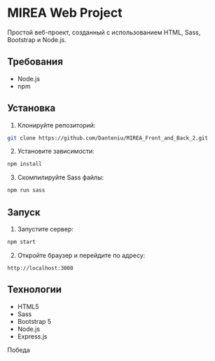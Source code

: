 # MIREA Web Project

Простой веб-проект, созданный с использованием HTML, Sass, Bootstrap и Node.js.

## Требования

- Node.js
- npm

## Установка

1. Клонируйте репозиторий:
```bash
git clone https://github.com/Danteniu/MIREA_Front_and_Back_2.git
```

2. Установите зависимости:
```bash
npm install
```

3. Скомпилируйте Sass файлы:
```bash
npm run sass
```

## Запуск

1. Запустите сервер:
```bash
npm start
```

2. Откройте браузер и перейдите по адресу:
```
http://localhost:3000
```

## Технологии

- HTML5
- Sass
- Bootstrap 5
- Node.js
- Express.js 



Победа
